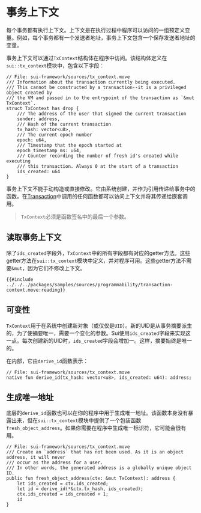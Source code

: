 # 事务上下文

每个事务都有执行上下文。上下文是在执行过程中程序可以访问的一组预定义变量。例如，每个事务都有一个发送者地址，事务上下文包含一个保存发送者地址的变量。

事务上下文可以通过`TxContext`结构体在程序中访问。该结构体定义在`sui::tx_context`模块中，包含以下字段：

```move
// File: sui-framework/sources/tx_context.move
/// Information about the transaction currently being executed.
/// This cannot be constructed by a transaction--it is a privileged object created by
/// the VM and passed in to the entrypoint of the transaction as `&mut TxContext`.
struct TxContext has drop {
    /// The address of the user that signed the current transaction
    sender: address,
    /// Hash of the current transaction
    tx_hash: vector<u8>,
    /// The current epoch number
    epoch: u64,
    /// Timestamp that the epoch started at
    epoch_timestamp_ms: u64,
    /// Counter recording the number of fresh id's created while executing
    /// this transaction. Always 0 at the start of a transaction
    ids_created: u64
}
```

事务上下文不能手动构造或直接修改。它由系统创建，并作为引用传递给事务中的函数。在[Transaction](./../concepts/what-is-a-transaction.md)中调用的任何函数都可以访问上下文并将其传递给嵌套调用。

> `TxContext`必须是函数签名中的最后一个参数。

## 读取事务上下文

除了`ids_created`字段外，`TxContext`中的所有字段都有对应的getter方法。这些getter方法在`sui::tx_context`模块中定义，并对程序可用。这些getter方法不需要`&mut`，因为它们不修改上下文。

```move
{{#include ../../../packages/samples/sources/programmability/transaction-context.move:reading}}
```

## 可变性

`TxContext`用于在系统中创建新对象（或仅仅是`UID`）。新的UID是从事务摘要派生的，为了使摘要唯一，需要一个变化的参数。Sui使用`ids_created`字段来实现这一点。每次创建新的UID时，`ids_created`字段会增加一。这样，摘要始终是唯一的。

在内部，它由`derive_id`函数表示：

```move
// File: sui-framework/sources/tx_context.move
native fun derive_id(tx_hash: vector<u8>, ids_created: u64): address;
```

## 生成唯一地址

底层的`derive_id`函数也可以在你的程序中用于生成唯一地址。该函数本身没有暴露出来，但在`sui::tx_context`模块中提供了一个包装函数`fresh_object_address`。如果你需要在程序中生成唯一标识符，它可能会很有用。

```move
// File: sui-framework/sources/tx_context.move
/// Create an `address` that has not been used. As it is an object address, it will never
/// occur as the address for a user.
/// In other words, the generated address is a globally unique object ID.
public fun fresh_object_address(ctx: &mut TxContext): address {
    let ids_created = ctx.ids_created;
    let id = derive_id(*&ctx.tx_hash, ids_created);
    ctx.ids_created = ids_created + 1;
    id
}
```